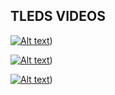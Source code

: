 TLEDS VIDEOS
----------------------

[![Alt text](https://img.youtube.com/vi/DhMPwaKZkHw/0.jpg)](https://www.youtube.com/shorts/DhMPwaKZkHw))

[![Alt text](https://img.youtube.com/vi/7RAbfW0poWA/0.jpg)](https://www.youtube.com/shorts/7RAbfW0poWA))

[![Alt text](https://img.youtube.com/vi/2MoyI7o8mbQ/0.jpg)](https://www.youtube.com/shorts/2MoyI7o8mbQ))




